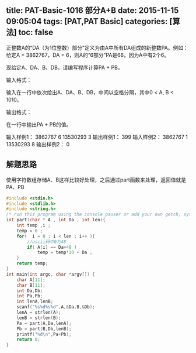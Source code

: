 title: PAT-Basic-1016  部分A+B
date: 2015-11-15 09:05:04
tags: [PAT,PAT Basic]
categories: [算法]
toc: false
---
正整数A的“DA（为1位整数）部分”定义为由A中所有DA组成的新整数PA。例如：给定A = 3862767，DA = 6，则A的“6部分”PA是66，因为A中有2个6。

现给定A、DA、B、DB，请编写程序计算PA + PB。

输入格式：

输入在一行中依次给出A、DA、B、DB，中间以空格分隔，其中0 < A, B < 1010。

输出格式：<!--more-->

在一行中输出PA + PB的值。

输入样例1：
3862767 6 13530293 3
输出样例1：
399
输入样例2：
3862767 1 13530293 8
输出样例2：
0
## 解题思路

使用字符数组存储A、B这样比较好处理，之后通过part函数来处理，返回值就是PA、PB
```c
#include <stdio.h>
#include <stdlib.h>
#include <string.h>
/* run this program using the console pauser or add your own getch, system("pause") or input loop */
int part(char * A , int Da , int len){
    int temp ,i ;
    temp = 0 ;
    for(  i = 0 ; i < len ; i++ ){
        //ascii码中0为48 
        if( A[i] == Da+48 )
            temp = temp*10 + Da ;  
    }
    return temp;
}
int main(int argc, char *argv[]) {
    char A[11];
    char B[11];
    int Da,Db;
    int Pa,Pb;
    int lenA,lenB;
    scanf("%s%d%s%d",A,&Da,B,&Db);
    lenA = strlen(A);
    lenB = strlen(B);
    Pa = part(A,Da,lenA); 
    Pb = part(B,Db,lenB); 
    printf("%d\n",Pa+Pb);
    return 0;
}
```
